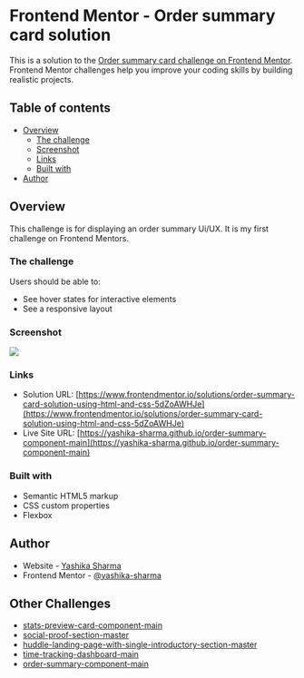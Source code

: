# Frontend Mentor - Order summary card solution

This is a solution to the [Order summary card challenge on Frontend Mentor](https://www.frontendmentor.io/challenges/order-summary-component-QlPmajDUj). Frontend Mentor challenges help you improve your coding skills by building realistic projects.

## Table of contents

- [Overview](#overview)
  - [The challenge](#the-challenge)
  - [Screenshot](#screenshot)
  - [Links](#links)
  - [Built with](#built-with)
- [Author](#author)

## Overview

This challenge is for displaying an order summary Ui/UX. It is my first challenge on Frontend Mentors.

### The challenge

Users should be able to:

- See hover states for interactive elements
- See a responsive layout

### Screenshot

![](./screenshots)

### Links

- Solution URL: [https://www.frontendmentor.io/solutions/order-summary-card-solution-using-html-and-css-5dZoAWHJe](https://www.frontendmentor.io/solutions/order-summary-card-solution-using-html-and-css-5dZoAWHJe)
- Live Site URL: [https://yashika-sharma.github.io/order-summary-component-main](https://yashika-sharma.github.io/order-summary-component-main)

### Built with

- Semantic HTML5 markup
- CSS custom properties
- Flexbox

## Author

- Website - [Yashika Sharma](https://github.com/yashika-sharma)
- Frontend Mentor - [@yashika-sharma](https://www.frontendmentor.io/profile/yashika-sharma)

## Other Challenges
- [stats-preview-card-component-main](https://github.com/yashika-sharma/stats-preview-card-component-main)
- [social-proof-section-master](https://github.com/yashika-sharma/social-proof-section-master)
- [huddle-landing-page-with-single-introductory-section-master](https://github.com/yashika-sharma/huddle-landing-page-with-single-introductory-section-master)
- [time-tracking-dashboard-main](https://github.com/yashika-sharma/time-tracking-dashboard-main)
- [order-summary-component-main](https://github.com/yashika-sharma/order-summary-component-main)
